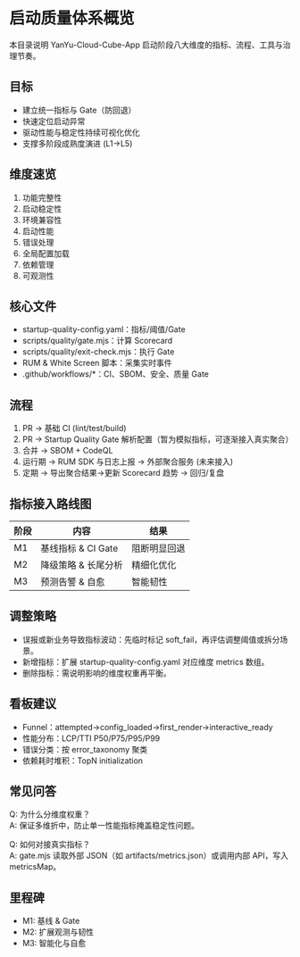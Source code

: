# 启动质量体系概览

本目录说明 YanYu-Cloud-Cube-App 启动阶段八大维度的指标、流程、工具与治理节奏。

## 目标

- 建立统一指标与 Gate（防回退）
- 快速定位启动异常
- 驱动性能与稳定性持续可视化优化
- 支撑多阶段成熟度演进 (L1→L5)

## 维度速览

1. 功能完整性
2. 启动稳定性
3. 环境兼容性
4. 启动性能
5. 错误处理
6. 全局配置加载
7. 依赖管理
8. 可观测性

## 核心文件

- startup-quality-config.yaml：指标/阈值/Gate
- scripts/quality/gate.mjs：计算 Scorecard
- scripts/quality/exit-check.mjs：执行 Gate
- RUM & White Screen 脚本：采集实时事件
- .github/workflows/*：CI、SBOM、安全、质量 Gate

## 流程

1. PR -> 基础 CI (lint/test/build)
2. PR -> Startup Quality Gate 解析配置（暂为模拟指标，可逐渐接入真实聚合）
3. 合并 -> SBOM + CodeQL
4. 运行期 -> RUM SDK 与日志上报 -> 外部聚合服务 (未来接入)
5. 定期 -> 导出聚合结果→更新 Scorecard 趋势 → 回归/复盘

## 指标接入路线图

| 阶段 | 内容 | 结果 |
|------|------|------|
| M1 | 基线指标 & CI Gate | 阻断明显回退 |
| M2 | 降级策略 & 长尾分析 | 精细化优化 |
| M3 | 预测告警 & 自愈 | 智能韧性 |

## 调整策略

- 误报或新业务导致指标波动：先临时标记 soft_fail，再评估调整阈值或拆分场景。
- 新增指标：扩展 startup-quality-config.yaml 对应维度 metrics 数组。
- 删除指标：需说明影响的维度权重再平衡。

## 看板建议

- Funnel：attempted->config_loaded->first_render->interactive_ready
- 性能分布：LCP/TTI P50/P75/P95/P99
- 错误分类：按 error_taxonomy 聚类
- 依赖耗时堆积：TopN initialization

## 常见问答

Q: 为什么分维度权重？  
A: 保证多维折中，防止单一性能指标掩盖稳定性问题。

Q: 如何对接真实指标？  
A: gate.mjs 读取外部 JSON（如 artifacts/metrics.json）或调用内部 API，写入 metricsMap。

## 里程碑

- M1: 基线 & Gate
- M2: 扩展观测与韧性
- M3: 智能化与自愈
